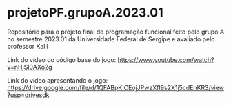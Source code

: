 # projetoPF.grupoA.2023.01
Repositório para o projeto final de programação funcional feito pelo grupo A no semestre 2023.01 da Universidade Federal de Sergipe e avaliado pelo professor Kalil

Link do vídeo do código base do jogo: https://www.youtube.com/watch?v=nHjSl0AXo2g

Link do vídeo apresentando o jogo: 
https://drive.google.com/file/d/1QFABpKICEojJPwzXfl9s2X1j5cdEnKR3/view?usp=drivesdk
